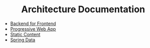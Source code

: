 <h1 align="center">Architecture Documentation</h1>

* [Backend for Frontend](./bff/README.md)
* [Progressive Web App](./pwa/README.md)
* [Static Content](./static-content/README.md)
* [Spring Data](./spring-data/README.md)